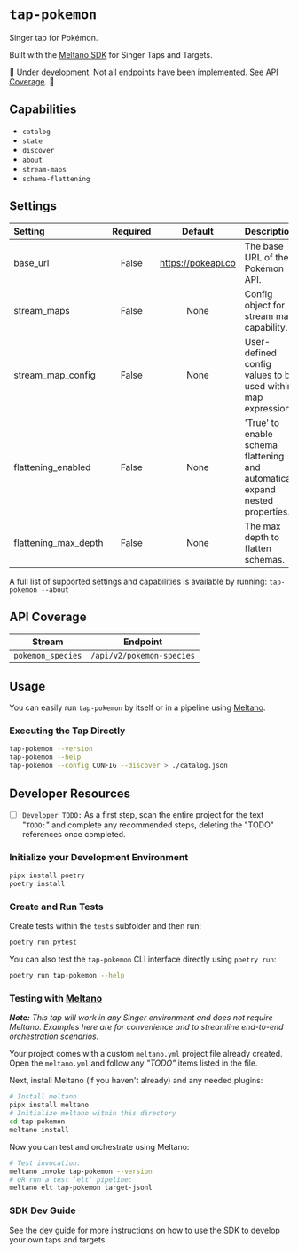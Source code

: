 # `tap-pokemon`

Singer tap for Pokémon.

Built with the [Meltano SDK](https://sdk.meltano.com) for Singer Taps and Targets.

🚧 Under development. Not all endpoints have been implemented. See [API Coverage](#api-coverage). 🚧

## Capabilities

* `catalog`
* `state`
* `discover`
* `about`
* `stream-maps`
* `schema-flattening`

## Settings

| Setting              | Required | Default            | Description                                                                    |
|:-------------------- |:--------:|:------------------:|:------------------------------------------------------------------------------ |
| base_url             | False    | https://pokeapi.co | The base URL of the Pokémon API.                                               |
| stream_maps          | False    | None               | Config object for stream maps capability.                                      |
| stream_map_config    | False    | None               | User-defined config values to be used within map expressions.                  |
| flattening_enabled   | False    | None               | 'True' to enable schema flattening and automatically expand nested properties. |
| flattening_max_depth | False    | None               | The max depth to flatten schemas.                                              |

A full list of supported settings and capabilities is available by running: `tap-pokemon --about`

## API Coverage

| Stream            | Endpoint                  |
| ----------------- | ------------------------- |
| `pokemon_species` | `/api/v2/pokemon-species` |

## Usage

You can easily run `tap-pokemon` by itself or in a pipeline using [Meltano](https://meltano.com/).

### Executing the Tap Directly

```bash
tap-pokemon --version
tap-pokemon --help
tap-pokemon --config CONFIG --discover > ./catalog.json
```

## Developer Resources

- [ ] `Developer TODO:` As a first step, scan the entire project for the text "`TODO:`" and complete any recommended steps, deleting the "TODO" references once completed.

### Initialize your Development Environment

```bash
pipx install poetry
poetry install
```

### Create and Run Tests

Create tests within the `tests` subfolder and then run:

```bash
poetry run pytest
```

You can also test the `tap-pokemon` CLI interface directly using `poetry run`:

```bash
poetry run tap-pokemon --help
```

### Testing with [Meltano](https://www.meltano.com)

_**Note:** This tap will work in any Singer environment and does not require Meltano.
Examples here are for convenience and to streamline end-to-end orchestration scenarios._

Your project comes with a custom `meltano.yml` project file already created. Open the `meltano.yml` and follow any _"TODO"_ items listed in
the file.

Next, install Meltano (if you haven't already) and any needed plugins:

```bash
# Install meltano
pipx install meltano
# Initialize meltano within this directory
cd tap-pokemon
meltano install
```

Now you can test and orchestrate using Meltano:

```bash
# Test invocation:
meltano invoke tap-pokemon --version
# OR run a test `elt` pipeline:
meltano elt tap-pokemon target-jsonl
```

### SDK Dev Guide

See the [dev guide](https://sdk.meltano.com/en/latest/dev_guide.html) for more instructions on how to use the SDK to
develop your own taps and targets.
